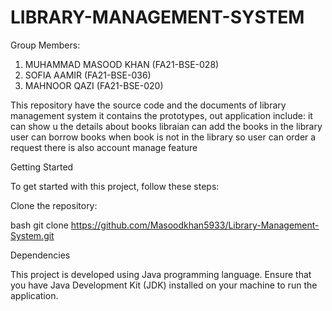# LIBRARY-MANAGEMENT-SYSTEM
Group Members:
1) MUHAMMAD MASOOD KHAN  (FA21-BSE-028)
2) SOFIA AAMIR           (FA21-BSE-036)
3) MAHNOOR QAZI          (FA21-BSE-020)

This repository have the source code and the documents of library management system it contains the prototypes,
out application include:
it can show u the details about books
libraian can add the books in the library
user can borrow books 
when book is not in the library so user can order a request 
there is also account manage feature 

Getting Started

To get started with this project, follow these steps:

Clone the repository:

bash git clone https://github.com/Masoodkhan5933/Library-Management-System.git

Dependencies

This project is developed using Java programming language. Ensure that you have Java Development Kit (JDK) installed on your machine to run the application.
